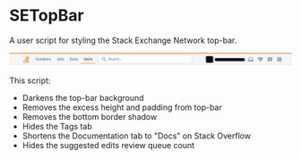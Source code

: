 # SETopBar
A user script for styling the Stack Exchange Network top-bar.

![SO Top-Bar Screenshot][1]

This script:
* Darkens the top-bar background
* Removes the excess height and padding from top-bar
* Removes the bottom border shadow
* Hides the Tags tab
* Shortens the Documentation tab to "Docs" on Stack Overflow
* Hides the suggested edits review queue count

[1]:https://github.com/tziporaziegler/SETopBar/blob/master/so-top-bar-screenshot.png

